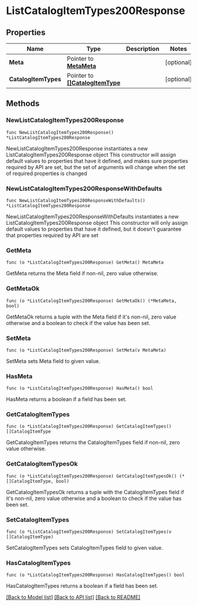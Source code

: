 # ListCatalogItemTypes200Response

## Properties

Name | Type | Description | Notes
------------ | ------------- | ------------- | -------------
**Meta** | Pointer to [**MetaMeta**](MetaMeta.md) |  | [optional] 
**CatalogItemTypes** | Pointer to [**[]CatalogItemType**](CatalogItemType.md) |  | [optional] 

## Methods

### NewListCatalogItemTypes200Response

`func NewListCatalogItemTypes200Response() *ListCatalogItemTypes200Response`

NewListCatalogItemTypes200Response instantiates a new ListCatalogItemTypes200Response object
This constructor will assign default values to properties that have it defined,
and makes sure properties required by API are set, but the set of arguments
will change when the set of required properties is changed

### NewListCatalogItemTypes200ResponseWithDefaults

`func NewListCatalogItemTypes200ResponseWithDefaults() *ListCatalogItemTypes200Response`

NewListCatalogItemTypes200ResponseWithDefaults instantiates a new ListCatalogItemTypes200Response object
This constructor will only assign default values to properties that have it defined,
but it doesn't guarantee that properties required by API are set

### GetMeta

`func (o *ListCatalogItemTypes200Response) GetMeta() MetaMeta`

GetMeta returns the Meta field if non-nil, zero value otherwise.

### GetMetaOk

`func (o *ListCatalogItemTypes200Response) GetMetaOk() (*MetaMeta, bool)`

GetMetaOk returns a tuple with the Meta field if it's non-nil, zero value otherwise
and a boolean to check if the value has been set.

### SetMeta

`func (o *ListCatalogItemTypes200Response) SetMeta(v MetaMeta)`

SetMeta sets Meta field to given value.

### HasMeta

`func (o *ListCatalogItemTypes200Response) HasMeta() bool`

HasMeta returns a boolean if a field has been set.

### GetCatalogItemTypes

`func (o *ListCatalogItemTypes200Response) GetCatalogItemTypes() []CatalogItemType`

GetCatalogItemTypes returns the CatalogItemTypes field if non-nil, zero value otherwise.

### GetCatalogItemTypesOk

`func (o *ListCatalogItemTypes200Response) GetCatalogItemTypesOk() (*[]CatalogItemType, bool)`

GetCatalogItemTypesOk returns a tuple with the CatalogItemTypes field if it's non-nil, zero value otherwise
and a boolean to check if the value has been set.

### SetCatalogItemTypes

`func (o *ListCatalogItemTypes200Response) SetCatalogItemTypes(v []CatalogItemType)`

SetCatalogItemTypes sets CatalogItemTypes field to given value.

### HasCatalogItemTypes

`func (o *ListCatalogItemTypes200Response) HasCatalogItemTypes() bool`

HasCatalogItemTypes returns a boolean if a field has been set.


[[Back to Model list]](../README.md#documentation-for-models) [[Back to API list]](../README.md#documentation-for-api-endpoints) [[Back to README]](../README.md)


